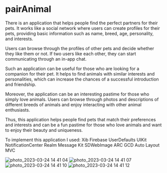 # pairAnimal

There is an application that helps people find the perfect partners for their pets. It works like a social network where users can create profiles for their pets, providing basic information such as name, breed, age, personality, and interests.

Users can browse through the profiles of other pets and decide whether they like them or not. If two users like each other, they can start communicating through an in-app chat.

Such an application can be useful for those who are looking for a companion for their pet. It helps to find animals with similar interests and personalities, which can increase the chances of a successful introduction and friendship.

Moreover, the application can be an interesting pastime for those who simply love animals. Users can browse through photos and descriptions of different breeds of animals and enjoy interacting with other animal enthusiasts.

Thus, this application helps people find pets that match their preferences and interests and can be a fun pastime for those who love animals and want to enjoy their beauty and uniqueness.

To implement this application I used:
Xib
Firebase
UserDefaults
UIKit
NotificationCenter
Realm
Message Kit
SDWebImage
ARC
GCD
Auto Layout
MVC


![photo_2023-03-24 14 41 04](https://user-images.githubusercontent.com/55090468/227512253-09401280-6924-455a-b694-988d28114979.jpeg)
![photo_2023-03-24 14 41 07](https://user-images.githubusercontent.com/55090468/227512264-285d08e4-416a-43f5-82fb-3719507e7026.jpeg)
![photo_2023-03-24 14 41 10](https://user-images.githubusercontent.com/55090468/227512392-5e81e3b0-3888-44c7-b2b6-1c9b38236ff7.jpeg)
![photo_2023-03-24 14 41 12](https://user-images.githubusercontent.com/55090468/227512405-cdcf592f-31dc-4932-b0dc-f87d180621c7.jpeg)
